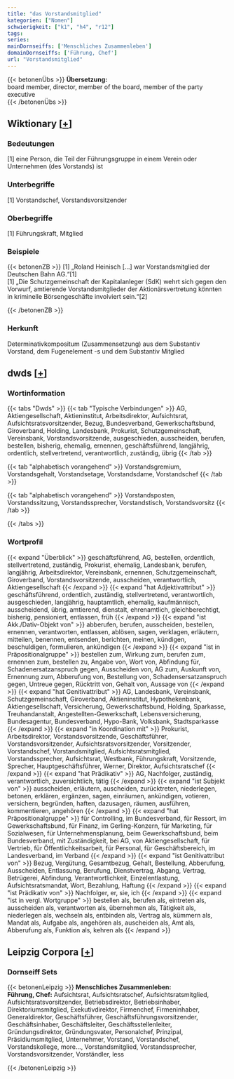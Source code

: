 ```yaml
---
title: "das Vorstandsmitglied"
kategorien: ["Nomen"]
schwierigkeit: ["k1", "h4", "r12"]
tags:
series:
mainDornseiffs: ['Menschliches Zusammenleben']
domainDornseiffs: ['Führung, Chef']
url: "Vorstandsmitglied"
---
```


{{< betonenÜbs >}}
**Übersetzung:**  
board member, director, member of the board, member of the party executive  
{{< /betonenÜbs >}}

## Wiktionary [[+](https://de.wiktionary.org/wiki/Vorstandsmitglied)]

### Bedeutungen
[1] eine Person, die Teil der Führungsgruppe in einem Verein oder Unternehmen (des Vorstands) ist  

### Unterbegriffe
[1] Vorstandschef, Vorstandsvorsitzender  

### Oberbegriffe
[1] Führungskraft, Mitglied  

### Beispiele
{{< betonenZB >}}
[1] „Roland Heinisch […] war Vorstandsmitglied der Deutschen Bahn AG.“[1]  
[1] „Die Schutzgemeinschaft der Kapitalanleger (SdK) wehrt sich gegen den Vorwurf, amtierende Vorstandsmitglieder der Aktionärsvertretung könnten in kriminelle Börsengeschäfte involviert sein.“[2]  

{{< /betonenZB >}}
### Herkunft
Determinativkompositum (Zusammensetzung) aus dem Substantiv Vorstand, dem Fugenelement -s und dem Substantiv Mitglied  



## dwds [[+](https://www.dwds.de/wb/Vorstandsmitglied)]

### Wortinformation
{{< tabs "Dwds" >}}
{{< tab "Typische Verbindungen" >}}
AG, Aktiengesellschaft, Aktieninstitut, Arbeitsdirektor, Aufsichtsrat, Aufsichtsratsvorsitzender, Bezug, Bundesverband, Gewerkschaftsbund, Giroverband, Holding, Landesbank, Prokurist, Schutzgemeinschaft, Vereinsbank, Vorstandsvorsitzende, ausgeschieden, ausscheiden, berufen, bestellen, bisherig, ehemalig, ernennen, geschäftsführend, langjährig, ordentlich, stellvertretend, verantwortlich, zuständig, übrig
{{< /tab >}}

{{< tab "alphabetisch vorangehend" >}}
Vorstandsgremium, Vorstandsgehalt, Vorstandsetage, Vorstandsdame, Vorstandschef
{{< /tab >}}

{{< tab "alphabetisch vorangehend" >}}
Vorstandsposten, Vorstandssitzung, Vorstandssprecher, Vorstandstisch, Vorstandsvorsitz
{{< /tab >}}

{{< /tabs >}}

### Wortprofil
{{< expand "Überblick" >}} geschäftsführend, AG, bestellen, ordentlich, stellvertretend, zuständig, Prokurist, ehemalig, Landesbank, berufen, langjährig, Arbeitsdirektor, Vereinsbank, ernennen, Schutzgemeinschaft, Giroverband, Vorstandsvorsitzende, ausscheiden, verantwortlich, Aktiengesellschaft {{< /expand >}}
{{< expand "hat Adjektivattribut" >}} geschäftsführend, ordentlich, zuständig, stellvertretend, verantwortlich, ausgeschieden, langjährig, hauptamtlich, ehemalig, kaufmännisch, ausscheidend, übrig, amtierend, dienstalt, ehrenamtlich, gleichberechtigt, bisherig, pensioniert, entlassen, früh {{< /expand >}}
{{< expand "ist Akk./Dativ-Objekt von" >}} abberufen, berufen, ausscheiden, bestellen, ernennen, verantworten, entlassen, ablösen, sagen, verklagen, erläutern, mitteilen, benennen, entsenden, berichten, meinen, kündigen, beschuldigen, formulieren, ankündigen {{< /expand >}}
{{< expand "ist in Präpositionalgruppe" >}} bestellen zum, Wirkung zum, berufen zum, ernennen zum, bestellen zu, Angabe von, Wort von, Abfindung für, Schadenersatzanspruch gegen, Ausscheiden von, AG zum, Auskunft von, Ernennung zum, Abberufung von, Bestellung von, Schadensersatzanspruch gegen, Untreue gegen, Rücktritt von, Gehalt von, Aussage von {{< /expand >}}
{{< expand "hat Genitivattribut" >}} AG, Landesbank, Vereinsbank, Schutzgemeinschaft, Giroverband, Aktieninstitut, Hypothekenbank, Aktiengesellschaft, Versicherung, Gewerkschaftsbund, Holding, Sparkasse, Treuhandanstalt, Angestellten-Gewerkschaft, Lebensversicherung, Bundesagentur, Bundesverband, Hypo-Bank, Volksbank, Stadtsparkasse {{< /expand >}}
{{< expand "in Koordination mit" >}} Prokurist, Arbeitsdirektor, Vorstandsvorsitzende, Geschäftsführer, Vorstandsvorsitzender, Aufsichtsratsvorsitzender, Vorsitzender, Vorstandschef, Vorstandsmitglied, Aufsichtsratsmitglied, Vorstandssprecher, Aufsichtsrat, Westbank, Führungskraft, Vorsitzende, Sprecher, Hauptgeschäftsführer, Werner, Direktor, Aufsichtsratschef {{< /expand >}}
{{< expand "hat Prädikativ" >}} AG, Nachfolger, zuständig, verantwortlich, zuversichtlich, tätig {{< /expand >}}
{{< expand "ist Subjekt von" >}} ausscheiden, erläutern, auscheiden, zurücktreten, niederlegen, betonen, erklären, ergänzen, sagen, einräumen, ankündigen, votieren, versichern, begründen, haften, dazusagen, räumen, ausführen, kommentieren, angehören {{< /expand >}}
{{< expand "hat Präpositionalgruppe" >}} für Controlling, im Bundesverband, für Ressort, im Gewerkschaftsbund, für Finanz, im Gerling-Konzern, für Marketing, für Sozialwesen, für Unternehmensplanung, beim Gewerkschaftsbund, beim Bundesverband, mit Zuständigkeit, bei AG, von Aktiengesellschaft, für Vertrieb, für Öffentlichkeitsarbeit, für Personal, für Geschäftsbereich, im Landesverband, im Verband {{< /expand >}}
{{< expand "ist Genitivattribut von" >}} Bezug, Vergütung, Gesamtbezug, Gehalt, Bestellung, Abberufung, Ausscheiden, Entlassung, Berufung, Dienstvertrag, Abgang, Vertrag, Betrügerei, Abfindung, Verantwortlichkeit, Einzelentlastung, Aufsichtsratsmandat, Wort, Bezahlung, Haftung {{< /expand >}}
{{< expand "ist Prädikativ von" >}} Nachfolger, er, sie, ich {{< /expand >}}
{{< expand "ist in vergl. Wortgruppe" >}} bestellen als, berufen als, eintreten als, ausscheiden als, verantworten als, übernehmen als, Tätigkeit als, niederlegen als, wechseln als, entbinden als, Vertrag als, kümmern als, Mandat als, Aufgabe als, angehören als, auscheiden als, Amt als, Abberufung als, Funktion als, kehren als {{< /expand >}}

## Leipzig Corpora [[+](https://corpora.uni-leipzig.de/en/res?word=Vorstandsmitglied&corpusId=deu_newscrawl-public_2018)]

### Dornseiff Sets
{{< betonenLeipzig >}}
**Menschliches Zusammenleben:**  
**Führung, Chef:** Aufsichtsrat, Aufsichtsratschef, Aufsichtsratsmitglied, Aufsichtsratsvorsitzender, Betriebsdirektor, Betriebsinhaber, Direktoriumsmitglied, Exekutivdirektor, Firmenchef, Firmeninhaber, Generaldirektor, Geschäftsführer, Geschäftsführungsvorsitzender, Geschäftsinhaber, Geschäftsleiter, Geschäftsstellenleiter, Gründungsdirektor, Gründungsvater, Personalchef, Prinzipal, Präsidiumsmitglied, Unternehmer, Vorstand, Vorstandschef, Vorstandskollege, more..., Vorstandsmitglied, Vorstandssprecher, Vorstandsvorsitzender, Vorständler, less  

{{< /betonenLeipzig >}}
